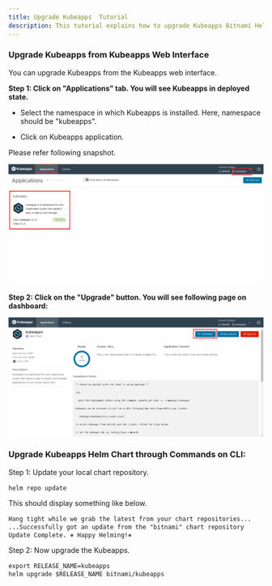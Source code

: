 ```yaml
---
title: Upgrade Kubeapps  Tutorial
description: This tutorial explains how to upgrade Kubeapps Bitnami Helm Chart
---
```


### Upgrade Kubeapps from Kubeapps Web Interface

You can upgrade Kubeapps from the Kubeapps web interface. 

**Step 1: Click on "Applications" tab. You will see Kubeapps in deployed state.**

 - Select the namespace in which Kubeapps is installed. Here, namespace should be "kubeapps".

 - Click on Kubeapps application.

Please refer following snapshot.

![](_images/upgrade-kubeapps-option.png)

  
**Step 2: Click on the "Upgrade" button. You will see following page on dashboard:**
  
  ![](_images/kubeapps-upgrade.png)  
    

### Upgrade Kubeapps Helm Chart through Commands on CLI:

Step 1: Update your local chart repository.

```execute
helm repo update
```

This should display something like below.

```
Hang tight while we grab the latest from your chart repositories...
...Successfully got an update from the "bitnami" chart repository
Update Complete. ⎈ Happy Helming!⎈ 
```

Step 2: Now upgrade the Kubeapps.

```execute
export RELEASE_NAME=kubeapps
helm upgrade $RELEASE_NAME bitnami/kubeapps
```


